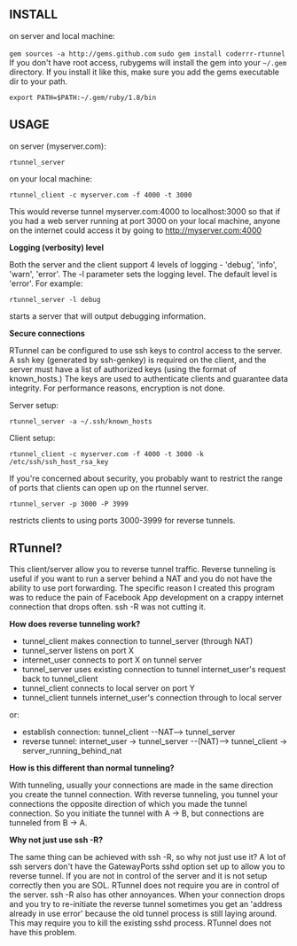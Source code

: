 INSTALL
-

on server and local machine:

`gem sources -a http://gems.github.com`
`sudo gem install coderrr-rtunnel`
If you don't have root access, rubygems will install the gem into your `~/.gem` directory.  If you install it like this, make sure you add the gems executable dir to your path.

`export PATH=$PATH:~/.gem/ruby/1.8/bin`

USAGE
-

on server (myserver.com):

`rtunnel_server`

on your local machine:

`rtunnel_client -c myserver.com -f 4000 -t 3000`

This would reverse tunnel myserver.com:4000 to localhost:3000 so that if you had a web server running at port 3000 on your local machine, anyone on the internet could access it by going to http://myserver.com:4000

**Logging (verbosity) level**

Both the server and the client support 4 levels of logging - 'debug', 'info', 'warn', 'error'. The -l parameter sets the logging level. The default level is 'error'. For example:

`rtunnel_server -l debug`

starts a server that will output debugging information.

**Secure connections**

RTunnel can be configured to use ssh keys to control access to the server. A ssh
key (generated by ssh-genkey) is required on the client, and the server must
have a list of authorized keys (using the format of known_hosts.) The keys are
used to authenticate clients and guarantee data integrity. For performance
reasons, encryption is not done.

Server setup:

`rtunnel_server -a ~/.ssh/known_hosts`

Client setup:

`rtunnel_client -c myserver.com -f 4000 -t 3000 -k /etc/ssh/ssh_host_rsa_key`

If you're concerned about security, you probably want to restrict the range of
ports that clients can open up on the rtunnel server.

`rtunnel_server -p 3000 -P 3999`

restricts clients to using ports 3000-3999 for reverse tunnels.


RTunnel?
-

This client/server allow you to reverse tunnel traffic.  Reverse tunneling is useful if you want to run a server behind a NAT and you do not have the ability to use port forwarding.  The specific reason I created this program was to reduce the pain of Facebook App development on a crappy internet connection that drops often.  ssh -R was not cutting it.

**How does reverse tunneling work?**

  * tunnel\_client makes connection to tunnel\_server (through NAT)
  * tunnel_server listens on port X
  * internet_user connects to port X on tunnel server
  * tunnel\_server uses existing connection to tunnel internet\_user's request back to tunnel\_client
  * tunnel_client connects to local server on port Y
  * tunnel_client tunnels internet\_user's connection through to local server

or:

  * establish connection: tunnel\_client --NAT--> tunnel\_server
  * reverse tunnel: internet\_user -> tunnel_server --(NAT)--> tunnel\_client -> server\_running\_behind\_nat

**How is this different than normal tunneling?**

With tunneling, usually your connections are made in the same direction you create the tunnel connection.  With reverse tunneling, you tunnel your connections the opposite direction of which you made the tunnel connection.  So you initiate the tunnel with A -> B, but connections are tunneled from B -> A.

**Why not just use ssh -R?**

The same thing can be achieved with ssh -R, so why not just use it?  A lot of ssh servers don't have the GatewayPorts sshd option set up to allow you to reverse tunnel.  If you are not in control of the server and it is not setup correctly then you are SOL.  RTunnel does not require you are in control of the server.  ssh -R also has other annoyances.  When your connection drops and you try to re-initiate the reverse tunnel sometimes you get an 'address already in use error' because the old tunnel process is still laying around.  This may require you to kill the existing sshd process.  RTunnel does not have this problem.
